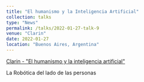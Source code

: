 ```yaml
---
title: "El humanismo y la Inteligencia Artificial"
collection: talks
type: "News"
permalink: /talks/2022-01-27-talk-9
venue: "Clarin"
date: 2022-01-27
location: "Buenos Aires, Argentina"
---
```


[Clarin - "El humanismo y la inteligencia artificial"](https://www.clarin.com/opinion/humanismo-inteligencia-artificial_0_cnR2wUWWMq.html)


La Robótica del lado de las personas



